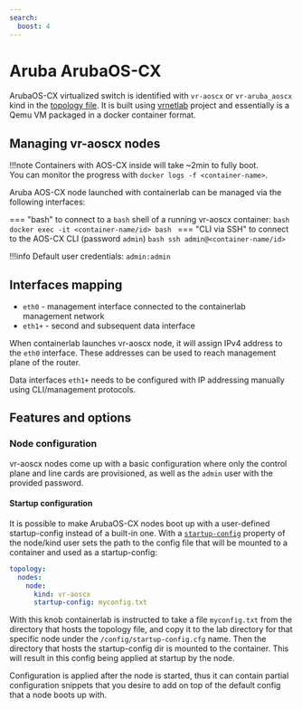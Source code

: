 ```yaml
---
search:
  boost: 4
---
```

# Aruba ArubaOS-CX

ArubaOS-CX virtualized switch is identified with `vr-aoscx` or `vr-aruba_aoscx` kind in the [topology file](../topo-def-file.md). It is built using [vrnetlab](../vrnetlab.md) project and essentially is a Qemu VM packaged in a docker container format.

## Managing vr-aoscx nodes

!!!note
    Containers with AOS-CX inside will take ~2min to fully boot.  
    You can monitor the progress with `docker logs -f <container-name>`.

Aruba AOS-CX node launched with containerlab can be managed via the following interfaces:

=== "bash"
    to connect to a `bash` shell of a running vr-aoscx container:
    ```bash
    docker exec -it <container-name/id> bash
    ```
=== "CLI via SSH"
    to connect to the AOS-CX CLI (password `admin`)
    ```bash
    ssh admin@<container-name/id>
    ```

!!!info
    Default user credentials: `admin:admin`

## Interfaces mapping

* `eth0` - management interface connected to the containerlab management network
* `eth1+` - second and subsequent data interface

When containerlab launches vr-aoscx node, it will assign IPv4 address to the `eth0` interface. These addresses can be used to reach management plane of the router.

Data interfaces `eth1+` needs to be configured with IP addressing manually using CLI/management protocols.

## Features and options

### Node configuration

vr-aoscx nodes come up with a basic configuration where only the control plane and line cards are provisioned, as well as the `admin` user with the provided password.

#### Startup configuration

It is possible to make ArubaOS-CX nodes boot up with a user-defined startup-config instead of a built-in one. With a [`startup-config`](../nodes.md#startup-config) property of the node/kind user sets the path to the config file that will be mounted to a container and used as a startup-config:

```yaml
topology:
  nodes:
    node:
      kind: vr-aoscx
      startup-config: myconfig.txt
```

With this knob containerlab is instructed to take a file `myconfig.txt` from the directory that hosts the topology file, and copy it to the lab directory for that specific node under the `/config/startup-config.cfg` name. Then the directory that hosts the startup-config dir is mounted to the container. This will result in this config being applied at startup by the node.

Configuration is applied after the node is started, thus it can contain partial configuration snippets that you desire to add on top of the default config that a node boots up with.

